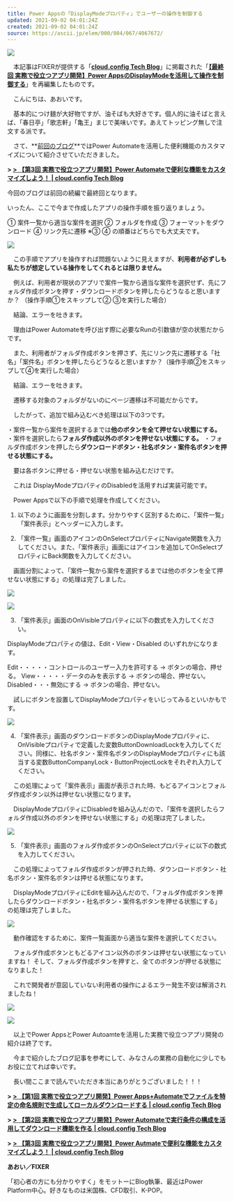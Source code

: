 ```yaml
---
title: Power Appsの「DisplayModeプロパティ」でユーザーの操作を制御する
updated: 2021-09-02 04:01:24Z
created: 2021-09-02 04:01:24Z
source: https://ascii.jp/elem/000/004/067/4067672/
---
```


[![](https://ascii.jp/img/2021/08/31/3249063/l/95ab25d7f03c3f12.jpg)](https://ascii.jp/elem/000/003/249/3249063/img.html)

　本記事はFIXERが提供する「**[cloud.config Tech Blog](https://tech-blog.cloud-config.jp)**」に掲載された「**[【最終回 実務で役立つアプリ開発】Power AppsのDisplayModeを活用して操作を制御する](https://tech-blog.cloud-config.jp/2021-08-17-power-appsdisplaymode/)**」を再編集したものです。

　こんにちは、あおいです。

　基本的につけ麺が大好物ですが、油そばも大好きです。個人的に油そばと言えば、「春日亭」「歌志軒」「亀王」まじで美味いです。あえてトッピング無しで注文する派です。

　さて、**[前回のブログ](https://tech-blog.cloud-config.jp/2021-08-16-power-automate/)**ではPower Automateを活用した便利機能のカスタマイズについて紹介させていただきました。

**> [> 【第3回 実務で役立つアプリ開発】Power Automateで便利な機能をカスタマイズしよう！ | cloud.config Tech Blog](https://tech-blog.cloud-config.jp/2021-08-16-power-automate/)**

今回のブログは前回の続編で最終回となります。

いったん、ここで今まで作成したアプリの操作手順を振り返りましょう。

① 案件一覧から適当な案件を選択
② フォルダを作成
③ フォーマットをダウンロード
④ リンク先に遷移
※③ ④ の順番はどちらでも大丈夫です。

[![](https://ascii.jp/img/2021/08/31/3249054/l/381ef242d82d6f31.png)](https://ascii.jp/elem/000/003/249/3249054/img.html)

　この手順でアプリを操作すれば問題ないように見えますが、**利用者が必ずしも私たちが想定している操作をしてくれるとは限りません。**

　例えば、利用者が現状のアプリで案件一覧から適当な案件を選択せず、先にフォルダ作成ボタンを押す・ダウンロードボタンを押したらどうなると思いますか？ （操作手順①をスキップして② ③を実行した場合）

　結論、エラーを吐きます。

　理由はPower Automateを呼び出す際に必要なRunの引数値が空の状態だからです。

　また、利用者がフォルダ作成ボタンを押さず、先にリンク先に遷移する「社名」「案件名」ボタンを押したらどうなると思いますか？（操作手順②をスキップして④を実行した場合）

　結論、エラーを吐きます。

　遷移する対象のフォルダがないのにページ遷移は不可能だからです。

　したがって、追加で組み込むべき処理は以下の3つです。

・案件一覧から案件を選択するまでは**他のボタンを全て押せない状態にする。**
・案件を選択したら**フォルダ作成以外のボタンを押せない状態にする。**
・フォルダ作成ボタンを押したら**ダウンロードボタン・社名ボタン・案件名ボタンを押せる状態にする。**

　要は各ボタンに押せる・押せない状態を組み込むだけです。

　これは DisplayModeプロパティのDisabledを活用すれば実装可能です。

　Power Appsで以下の手順で処理を作成してください。

1. 以下のように画面を分割します。分かりやすく区別するために、「案件一覧」「案件表示」とヘッダーに入力します。

2. 「案件一覧」画面のアイコンのOnSelectプロパティにNavigate関数を入力してください。また、「案件表示」画面にはアイコンを追加してOnSelectプロパティにBack関数を入力してください。

　画面分割によって、「案件一覧から案件を選択するまでは他のボタンを全て押せない状態にする」の処理は完了しました。

[![](https://ascii.jp/img/2021/08/31/3249055/l/49c15931cf9793e6.png)](https://ascii.jp/elem/000/003/249/3249055/img.html)

[![](https://ascii.jp/img/2021/08/31/3249056/l/0fea52987e0f6cc5.png)](https://ascii.jp/elem/000/003/249/3249056/img.html)

3. 「案件表示」画面のOnVisibleプロパティに以下の数式を入力してください。

DisplayModeプロパティの値は、Edit・View・Disabled のいずれかになります。

Edit・・・・・コントロールのユーザー入力を許可する → ボタンの場合、押せる。
View・・・・・データのみを表示する → ボタンの場合、押せない。
Disabled・・・無効にする → ボタンの場合、押せない。

　試しにボタンを設置してDisplayModeプロパティをいじってみるといいかもです。

[![](https://ascii.jp/img/2021/08/31/3249057/l/1a43767c689233e7.png)](https://ascii.jp/elem/000/003/249/3249057/img.html)

4. 「案件表示」画面のダウンロードボタンのDisplayModeプロパティに、OnVisibleプロパティで定義した変数ButtonDownloadLockを入力してください。同様に、社名ボタン・案件名ボタンのDisplayModeプロパティにも該当する変数ButtonCompanyLock・ButtonProjectLockをそれぞれ入力してください。

　この処理によって「案件表示」画面が表示された時、もどるアイコンとフォルダ作成ボタン以外は押せない状態になります。

　DisplayModeプロパティにDisabledを組み込んだので、「案件を選択したらフォルダ作成以外のボタンを押せない状態にする」の処理は完了しました。

[![](https://ascii.jp/img/2021/08/31/3249058/l/c6a2a7d907878c58.png)](https://ascii.jp/elem/000/003/249/3249058/img.html)

5. 「案件表示」画面のフォルダ作成ボタンのOnSelectプロパティに以下の数式を入力してください。

　この処理によってフォルダ作成ボタンが押された時、ダウンロードボタン・社名ボタン・案件名ボタンは押せる状態になります。

　DisplayModeプロパティにEditを組み込んだので、「フォルダ作成ボタンを押したらダウンロードボタン・社名ボタン・案件名ボタンを押せる状態にする」の処理は完了しました。

[![](https://ascii.jp/img/2021/08/31/3249059/l/f62b71b9069dc4a8.png)](https://ascii.jp/elem/000/003/249/3249059/img.html)

　動作確認をするために、案件一覧画面から適当な案件を選択してください。

　フォルダ作成ボタンともどるアイコン以外のボタンは押せない状態になっていますね！ そして、フォルダ作成ボタンを押すと、全てのボタンが押せる状態になりました！

　これで開発者が意図していない利用者の操作によるエラー発生不安は解消されましたね！

[![](https://ascii.jp/img/2021/08/31/3249060/l/9b259e82d97bfde9.png)](https://ascii.jp/elem/000/003/249/3249060/img.html)

[![](https://ascii.jp/img/2021/08/31/3249061/l/06d214301e131ec0.png)](https://ascii.jp/elem/000/003/249/3249061/img.html)

　以上でPower AppsとPower Autoamteを活用した実務で役立つアプリ開発の紹介は終了です。

　今まで紹介したブログ記事を参考にして、みなさんの業務の自動化に少しでもお役に立てれば幸いです。

　長い間ここまで読んでいただき本当にありがとうございました！！！

**> [> 【第1回 実務で役立つアプリ開発】Power Apps+Automateでファイルを特定の命名規則で生成してローカルダウンロードする | cloud.config Tech Blog](https://tech-blog.cloud-config.jp/2021-08-11-power-appsautomate/)**

**> [> 【第2回 実務で役立つアプリ開発】Power Automateで実行条件の構成を活用してダウンロード機能を作る | cloud.config Tech Blog](https://tech-blog.cloud-config.jp/2021-08-12-power-automate/)**

**> [> 【第3回 実務で役立つアプリ開発】Power Autmateで便利な機能をカスタマイズしよう！ | cloud.config Tech Blog](https://tech-blog.cloud-config.jp/2021-08-16-power-automate/)**

**あおい／FIXER**

「初心者の方にも分かりやすく」をモットーにBlog執筆、最近はPower Platform中心。好きなものは米国株、CFD取引、K-POP。